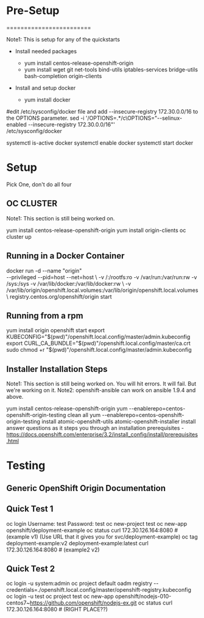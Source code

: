 # Pre-Setup
========================

Note1: This is setup for any of the quickstarts

- Install needed packages
  - yum install centos-release-openshift-origin
  - yum install wget git net-tools bind-utils iptables-services bridge-utils bash-completion origin-clients 

- Install and setup docker
  - yum install docker

#edit /etc/sysconfig/docker file and add --insecure-registry 172.30.0.0/16 to the OPTIONS parameter.
sed -i '/OPTIONS=.*/c\OPTIONS="--selinux-enabled --insecure-registry 172.30.0.0/16"' \
/etc/sysconfig/docker

systemctl is-active docker
systemctl enable docker
systemctl start docker


# Setup

Pick One, don't do all four


OC CLUSTER
----

Note1: This section is still being worked on.

yum install centos-release-openshift-origin
yum install origin-clients
oc cluster up


Running in a Docker Container
----

docker run -d --name "origin" \
--privileged --pid=host --net=host \ -v /:/rootfs:ro -v /var/run:/var/run:rw -v /sys:/sys -v /var/lib/docker:/var/lib/docker:rw \ -v /var/lib/origin/openshift.local.volumes:/var/lib/origin/openshift.local.volumes \ registry.centos.org/openshift/origin start


Running from a rpm
----

yum install origin
openshift start
export KUBECONFIG="$(pwd)"/openshift.local.config/master/admin.kubeconfig
export CURL_CA_BUNDLE="$(pwd)"/openshift.local.config/master/ca.crt
sudo chmod +r "$(pwd)"/openshift.local.config/master/admin.kubeconfig


Installer Installation Steps
----
Note1: This section is still being worked on. You will hit errors. It will fail. But we're working on it.
Note2: openshift-ansible can work on ansible 1.9.4 and above.

yum install centos-release-openshift-origin
yum --enablerepo=centos-openshift-origin-testing clean all
yum --enablerepo=centos-openshift-origin-testing install atomic-openshift-utils
atomic-openshift-installer install
answer questions as it steps you through an installation
prerequisites - https://docs.openshift.com/enterprise/3.2/install_config/install/prerequisites.html


# Testing

Generic OpenShift Origin Documentation
----

Quick Test 1
----

oc login
Username: test
Password: test
oc new-project test
oc new-app openshift/deployment-example
oc status
curl 172.30.126.164:8080 # (example v1) (Use URL that it gives you for svc/deployment-example)
oc tag deployment-example:v2 deployment-example:latest
curl 172.30.126.164:8080 # (example2 v2)

Quick Test 2
----
oc login -u system:admin
oc project default
oadm registry --credentials=./openshift.local.config/master/openshift-registry.kubeconfig
oc login -u test
oc project test
oc new-app openshift/nodejs-010-centos7~https://github.com/openshift/nodejs-ex.git
oc status
curl 172.30.126.164:8080 # (RIGHT PLACE??)
